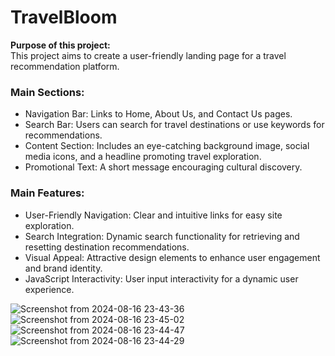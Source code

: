 <h1>TravelBloom</h1>

<p><strong>Purpose of this project:</strong><br>
This project aims to create a user-friendly landing page for a travel recommendation platform. </p>

### Main Sections:

- Navigation Bar: Links to Home, About Us, and Contact Us pages.
- Search Bar: Users can search for travel destinations or use keywords for recommendations.
- Content Section: Includes an eye-catching background image, social media icons, and a headline promoting travel exploration.
- Promotional Text: A short message encouraging cultural discovery.


### Main Features:

- User-Friendly Navigation: Clear and intuitive links for easy site exploration.
- Search Integration: Dynamic search functionality for retrieving and resetting destination recommendations.
- Visual Appeal: Attractive design elements to enhance user engagement and brand identity.
- JavaScript Interactivity: User input interactivity for a dynamic user experience.

![Screenshot from 2024-08-16 23-43-36](https://github.com/user-attachments/assets/94057d2d-9b00-4393-a66f-ce0b386c0c22)
![Screenshot from 2024-08-16 23-45-02](https://github.com/user-attachments/assets/4c465059-c8c5-48a0-a868-436a22f2eebd)
![Screenshot from 2024-08-16 23-44-47](https://github.com/user-attachments/assets/be76dd74-f826-482d-b1b9-cf1077e19649)
![Screenshot from 2024-08-16 23-44-29](https://github.com/user-attachments/assets/aecac61b-5db6-4833-8681-ef3dfdf972c7)
